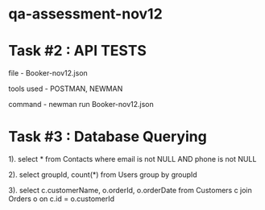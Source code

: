 # qa-assessment-nov12


# Task #2 : API TESTS

file - Booker-nov12.json

tools used - POSTMAN, NEWMAN

command - newman run Booker-nov12.json


# Task #3 : Database Querying

  1). select * from Contacts where email is not NULL AND phone is not NULL
  
  2). select groupId, count(*) from Users group by groupId
  
  3). select c.customerName, o.orderId, o.orderDate from Customers c join Orders o on c.id = o.customerId

